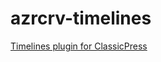 # azrcrv-timelines
[Timelines plugin for ClassicPress](https://development.azurecurve.co.uk/classicpress-plugins/timelines/)
